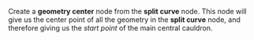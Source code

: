 Create a **geometry center** node from the **split curve** node. This node will give us the center point of all the geometry in the **split curve** node, and therefore giving us the *start point* of the main central cauldron.
